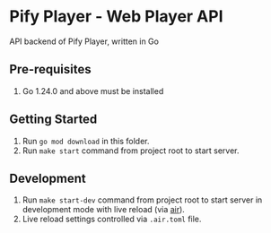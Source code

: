# Pify Player - Web Player API

API backend of Pify Player, written in Go

## Pre-requisites

1. Go 1.24.0 and above must be installed

## Getting Started

1. Run `go mod download` in this folder.
2. Run `make start` command from project root to start server.

## Development

1. Run `make start-dev` command from project root to start server in development mode with live reload (via [air](https://github.com/air-verse/air)).
2. Live reload settings controlled via `.air.toml` file.

